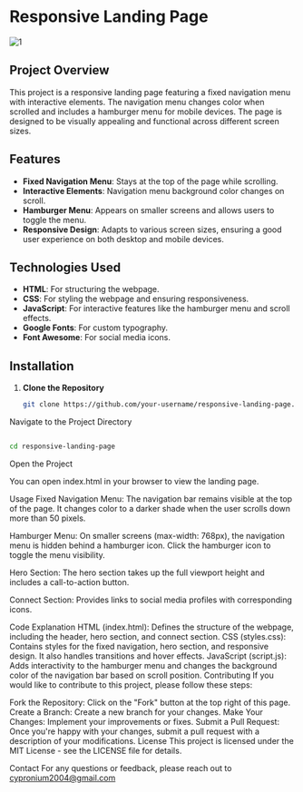 # Responsive Landing Page
![1](https://github.com/user-attachments/assets/2b5ddcf5-ea11-4186-9aab-66d1a0964ba0)

## Project Overview

This project is a responsive landing page featuring a fixed navigation menu with interactive elements. The navigation menu changes color when scrolled and includes a hamburger menu for mobile devices. The page is designed to be visually appealing and functional across different screen sizes.

## Features

- **Fixed Navigation Menu**: Stays at the top of the page while scrolling.
- **Interactive Elements**: Navigation menu background color changes on scroll.
- **Hamburger Menu**: Appears on smaller screens and allows users to toggle the menu.
- **Responsive Design**: Adapts to various screen sizes, ensuring a good user experience on both desktop and mobile devices.

## Technologies Used

- **HTML**: For structuring the webpage.
- **CSS**: For styling the webpage and ensuring responsiveness.
- **JavaScript**: For interactive features like the hamburger menu and scroll effects.
- **Google Fonts**: For custom typography.
- **Font Awesome**: For social media icons.

## Installation

1. **Clone the Repository**

   ```bash
   git clone https://github.com/your-username/responsive-landing-page.git
Navigate to the Project Directory

   ```bash

cd responsive-landing-page
```
Open the Project

You can open index.html in your browser to view the landing page.

Usage
Fixed Navigation Menu: The navigation bar remains visible at the top of the page. It changes color to a darker shade when the user scrolls down more than 50 pixels.

Hamburger Menu: On smaller screens (max-width: 768px), the navigation menu is hidden behind a hamburger icon. Click the hamburger icon to toggle the menu visibility.

Hero Section: The hero section takes up the full viewport height and includes a call-to-action button.

Connect Section: Provides links to social media profiles with corresponding icons.

Code Explanation
HTML (index.html): Defines the structure of the webpage, including the header, hero section, and connect section.
CSS (styles.css): Contains styles for the fixed navigation, hero section, and responsive design. It also handles transitions and hover effects.
JavaScript (script.js): Adds interactivity to the hamburger menu and changes the background color of the navigation bar based on scroll position.
Contributing
If you would like to contribute to this project, please follow these steps:

Fork the Repository: Click on the "Fork" button at the top right of this page.
Create a Branch: Create a new branch for your changes.
Make Your Changes: Implement your improvements or fixes.
Submit a Pull Request: Once you're happy with your changes, submit a pull request with a description of your modifications.
License
This project is licensed under the MIT License - see the LICENSE file for details.

Contact
For any questions or feedback, please reach out to cypronium2004@gmail.com


